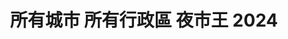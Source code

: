 ---
title: "所有城市 所有行政區 夜市王 2024"
keywords:
  - 美食競賽
  - 台灣美食
  - 美食精選
datePublished: "2025-06-30"
dateModified: "2025-07-01"
city: "所有城市"
district: "所有行政區"
award: "夜市王"
year: "2024"
page: 2
count: 60

restaurants:
  - name: "強蛋餅(E79)"
    city: "花蓮縣"
    district: "花蓮市"
    address: "花蓮縣花蓮市明義街E79"
    phone: "0922288775"
    geo: "23.97085864409738, 121.61065466838497"
    google_map: "https://maps.app.goo.gl/imv7R7SK6SbX8nix5"
    footinder: "https://footinder.com.tw/%E8%8A%B1%E8%93%AE%E7%B8%A3%E8%8A%B1%E8%93%AE%E5%B8%82/121700/"
    official: "https://www.facebook.com/profile.php?id=100057469899289"
    award:
    - name: "夜市王"
      year: "2024"
  - name: "天使雞排-瑞豐店"
    city: "高雄市"
    district: "左營區"
    address: "高雄市左營區裕誠路南屏路"
    phone: "0976594881"
    geo: "22.665884574256552, 120.29924021723622"
    google_map: "https://maps.app.goo.gl/1poRiAFxUCNe6Zm17"
    footinder: "https://footinder.com.tw/%E9%AB%98%E9%9B%84%E5%B8%82%E9%BC%93%E5%B1%B1%E5%8D%80/109326/"
    official: "https://www.facebook.com/ANGEL594881/"
    award:
    - name: "夜市王"
      year: "2024"
  - name: "瑞豐昌海鮮燒烤"
    city: "高雄市"
    district: "左營區"
    address: "高雄市左營區裕誠路南屏路"
    phone: "0986156166"
    geo: "22.666589033186966, 120.29936425568603"
    google_map: "https://maps.app.goo.gl/EF5W9DTddxFkzhev6"
    footinder: "https://footinder.com.tw/%E9%AB%98%E9%9B%84%E5%B8%82%E5%B7%A6%E7%87%9F%E5%8D%80/362035/"
    official: ""
    award:
    - name: "夜市王"
      year: "2024"
  - name: "好福氣臭豆腐"
    city: "高雄市"
    district: "左營區"
    address: "高雄市左營區裕誠路南屏路"
    phone: ""
    geo: "22.666020047832873, 120.29934782534471"
    google_map: "https://maps.app.goo.gl/x8yfcqZSwZxozBhZ7"
    footinder: ""
    official: ""
    award:
    - name: "夜市王"
      year: "2024"
  - name: "蘋什麼日式蘋果糖Candy Apple"
    city: "高雄市"
    district: "左營區"
    address: "高雄市左營區裕誠路154號右邊第十四格中間段面對夜市右邊開始算第三排"
    phone: "0939554312"
    geo: "22.665909784448743, 120.299856339183"
    google_map: "https://maps.app.goo.gl/8PqsdDRr95J1yEW4A"
    footinder: "https://footinder.com.tw/%E9%AB%98%E9%9B%84%E5%B8%82%E5%B7%A6%E7%87%9F%E5%8D%80/362053/"
    official: "https://www.instagram.com/sweet_candy_apple_"
    award:
    - name: "夜市王"
      year: "2024"
  - name: "長紅牛排 EVER RED Steakhouse"
    city: "高雄市"
    district: "左營區"
    address: "高雄市左營區裕誠路南屏路"
    phone: "0916077225"
    geo: "22.666113865045887, 120.30003453773072"
    google_map: "https://maps.app.goo.gl/Awk9bB9Loxb2y7pb6"
    footinder: "https://footinder.com.tw/%E9%AB%98%E9%9B%84%E5%B8%82%E5%B7%A6%E7%87%9F%E5%8D%80/362073/"
    official: "https://www.facebook.com/EverRedSteakhouse"
    award:
    - name: "夜市王"
      year: "2024"
  - name: "沖繩酥炸大魷魚"
    city: "高雄市"
    district: "左營區"
    address: "高雄市左營區裕誠路南屏路"
    phone: ""
    geo: "22.666542969242837, 120.29977140075248"
    google_map: "https://maps.app.goo.gl/NVmkXafUByPQzTz16"
    footinder: "https://footinder.com.tw/%E9%AB%98%E9%9B%84%E5%B8%82%E5%B7%A6%E7%87%9F%E5%8D%80/109000/"
    official: "https://www.facebook.com/profile.php?id=100057655651468"
    award:
    - name: "夜市王"
      year: "2024"
  - name: "阿嬤ㄟ麻油雞飯"
    city: "高雄市"
    district: "左營區"
    address: "高雄市左營區裕誠路南屏路"
    phone: "0938795280"
    geo: "22.666417505890433, 120.29992490739875"
    google_map: "https://maps.app.goo.gl/E4io7fMDtfz7Xf6e9"
    footinder: "https://footinder.com.tw/%E9%AB%98%E9%9B%84%E5%B8%82%E9%BC%93%E5%B1%B1%E5%8D%80/120932/"
    official: ""
    award:
    - name: "夜市王"
      year: "2024"
  - name: "來吃沙威瑪"
    city: "高雄市"
    district: "左營區"
    address: "高雄市左營區裕誠路南屏路"
    phone: "0908165665"
    geo: "22.66596001902006, 120.29972647159076"
    google_map: "https://maps.app.goo.gl/1ntgoxyk5JkkQ8dy7"
    footinder: "https://footinder.com.tw/%E9%AB%98%E9%9B%84%E5%B8%82%E9%BC%93%E5%B1%B1%E5%8D%80/362081/"
    official: "https://www.instagram.com/turkish_shawarma_tw/"
    award:
    - name: "夜市王"
      year: "2024"
---